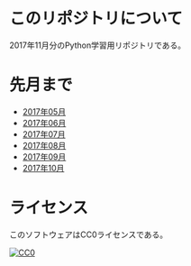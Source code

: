 ﻿# このリポジトリについて

2017年11月分のPython学習用リポジトリである。

# 先月まで

* [2017年05月](https://github.com/pylangstudy/201705)
* [2017年06月](https://github.com/pylangstudy/201706)
* [2017年07月](https://github.com/pylangstudy/201707)
* [2017年08月](https://github.com/pylangstudy/201708)
* [2017年09月](https://github.com/pylangstudy/201709)
* [2017年10月](https://github.com/pylangstudy/201710)

# ライセンス

このソフトウェアはCC0ライセンスである。

[![CC0](http://i.creativecommons.org/p/zero/1.0/88x31.png "CC0")](http://creativecommons.org/publicdomain/zero/1.0/deed.ja)

